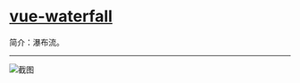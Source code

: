 # [vue-waterfall](https://github.com/MopTym/vue-waterfall)

简介：瀑布流。

---

![截图](https://531431988.github.io/vue-component-library/components/vue-waterfall/thumbnail.png)
